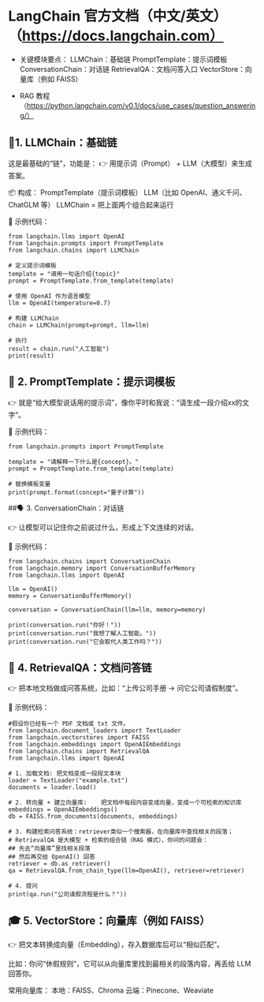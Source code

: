 # **LangChain 官方文档（中文/英文）（https://docs.langchain.com）**

+ 关键模块要点：
 LLMChain：基础链
PromptTemplate：提示词模板
ConversationChain：对话链
RetrievalQA：文档问答入口
VectorStore：向量库（例如 FAISS）

+ RAG 教程（https://python.langchain.com/v0.1/docs/use_cases/question_answering/）

 ## 🌟1. LLMChain：基础链

这是最基础的“链”，功能是：
👉 用提示词（Prompt） + LLM（大模型）来生成答案。

📦 构成：
PromptTemplate（提示词模板）
LLM（比如 OpenAI、通义千问、ChatGLM 等）
LLMChain = 把上面两个组合起来运行

📌 示例代码：
```
from langchain.llms import OpenAI
from langchain.prompts import PromptTemplate
from langchain.chains import LLMChain

# 定义提示词模板
template = "请用一句话介绍{topic}"
prompt = PromptTemplate.from_template(template)

# 使用 OpenAI 作为语言模型
llm = OpenAI(temperature=0.7)

# 构建 LLMChain
chain = LLMChain(prompt=prompt, llm=llm)

# 执行
result = chain.run("人工智能")
print(result)
```

## 🧩 2. PromptTemplate：提示词模板

👉 就是“给大模型说话用的提示词”，像你平时和我说：“请生成一段介绍xx的文字”。

📌 示例代码：
```
from langchain.prompts import PromptTemplate

template = "请解释一下什么是{concept}。"
prompt = PromptTemplate.from_template(template)

# 替换模板变量
print(prompt.format(concept="量子计算"))
```

##🗣️ 3. ConversationChain：对话链

👉 让模型可以记住你之前说过什么，形成上下文连续的对话。

📌 示例代码：
```
from langchain.chains import ConversationChain
from langchain.memory import ConversationBufferMemory
from langchain.llms import OpenAI

llm = OpenAI()
memory = ConversationBufferMemory()

conversation = ConversationChain(llm=llm, memory=memory)

print(conversation.run("你好！"))
print(conversation.run("我想了解人工智能。"))
print(conversation.run("它会取代人类工作吗？"))
```

## 📄 4. RetrievalQA：文档问答链

👉 把本地文档做成问答系统，比如：“上传公司手册 → 问它公司请假制度”。

📌 示例代码：
```
#假设你已经有一个 PDF 文档或 txt 文件。
from langchain.document_loaders import TextLoader
from langchain.vectorstores import FAISS
from langchain.embeddings import OpenAIEmbeddings
from langchain.chains import RetrievalQA
from langchain.llms import OpenAI

# 1. 加载文档: 把文档变成一段段文本块
loader = TextLoader("example.txt")
documents = loader.load()

# 2. 转向量 + 建立向量库:    把文档中每段内容变成向量，变成一个可检索的知识库
embeddings = OpenAIEmbeddings()
db = FAISS.from_documents(documents, embeddings)

# 3. 构建检索问答系统：retriever类似一个搜索器，在向量库中查找相关的段落；
# RetrievalQA 是大模型 + 检索的组合链（RAG 模式），你问的问题会：
## 先去“向量库”里找相关段落
## 然后再交给 OpenAI() 回答
retriever = db.as_retriever()
qa = RetrievalQA.from_chain_type(llm=OpenAI(), retriever=retriever)

# 4. 提问
print(qa.run("公司请假流程是什么？"))
```

 ## 🎓 5. VectorStore：向量库（例如 FAISS）

👉 把文本转换成向量（Embedding），存入数据库后可以“相似匹配”。

比如：你问“休假规则”，它可以从向量库里找到最相关的段落内容，再丢给 LLM 回答你。

常用向量库：
本地：FAISS、Chroma
云端：Pinecone、Weaviate

